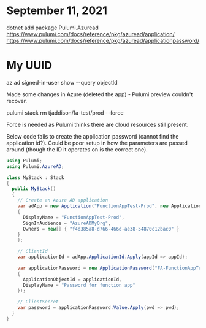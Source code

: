 # September 11, 2021

dotnet add package Pulumi.Azuread
https://www.pulumi.com/docs/reference/pkg/azuread/application/
https://www.pulumi.com/docs/reference/pkg/azuread/applicationpassword/

# My UUID
az ad signed-in-user show --query objectId

Made some changes in Azure (deleted the app) - Pulumi preview couldn't recover.

pulumi stack rm tjaddison/fa-test/prod --force

Force is needed as Pulumi thinks there are cloud resources still present.

Below code fails to create the application password (cannot find the application id?).  Could be poor setup in how the parameters are passed around (though the ID it operates on is the correct one).

```csharp
using Pulumi;
using Pulumi.AzureAD;

class MyStack : Stack
{
  public MyStack()
  {
    // Create an Azure AD application
    var adApp = new Application("FunctionAppTest-Prod", new ApplicationArgs
    {
      DisplayName = "FunctionAppTest-Prod",
      SignInAudience = "AzureADMyOrg",
      Owners = new[] { "f4d385a8-d766-466d-ae38-54870c12bac0" }
    }
    );

    // ClientId
    var applicationId = adApp.ApplicationId.Apply(appId => appId);

    var applicationPassword = new ApplicationPassword("FA-FunctionAppTest-Prod-Password", new ApplicationPasswordArgs
    {
      ApplicationObjectId = applicationId,
      DisplayName = "Password for function app"
    });

    // ClientSecret
    var password = applicationPassword.Value.Apply(pwd => pwd);
  }
}

```
